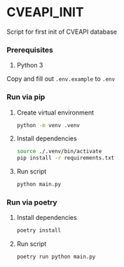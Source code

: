 # CVEAPI_INIT
Script for first init of CVEAPI database

### Prerequisites
1. Python 3

Copy and fill out `.env.example` to `.env`

### Run via pip

1. Create virtual environment
    ```bash
    python -m venv .venv
    ```
2. Install dependencies
    ```bash
    source ./.venv/bin/activate
    pip install -r requirements.txt
    ```
3. Run script
    ```bash
    python main.py
    ```

### Run via poetry
1. Install dependencies
    ```bash
    poetry install
    ```

2. Run script
    ```bash
    poetry run python main.py
    ```

